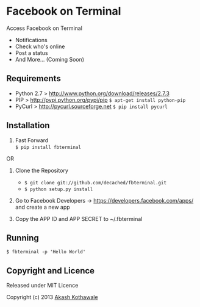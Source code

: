 Facebook on Terminal
===

Access Facebook on Terminal

- Notifications
- Check who's online
- Post a status
- And More... (Coming Soon)

Requirements
---
- Python 2.7 > http://www.python.org/download/releases/2.7.3
- PIP > http://pypi.python.org/pypi/pip `$ apt-get install python-pip`
- PyCurl > http://pycurl.sourceforge.net `$ pip install pycurl`

Installation
---
1. Fast Forward  
	`$ pip install fbterminal`

OR

1. Clone the Repository
	- `$ git clone git://github.com/decached/fbterminal.git`
	- `$ python setup.py install`

2. Go to Facebook Developers -> https://developers.facebook.com/apps/ and create a new app

3. Copy the APP ID and APP SECRET to ~/.fbterminal

Running
---
`$ fbterminal -p 'Hello World'`

Copyright and Licence
---
Released under MIT Licence

Copyright (c) 2013 [Akash Kothawale](http://decached.com)
